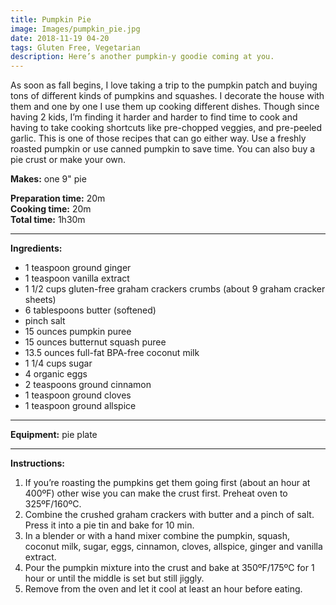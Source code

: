 ```yaml
---
title: Pumpkin Pie
image: Images/pumpkin_pie.jpg
date: 2018-11-19 04-20
tags: Gluten Free, Vegetarian
description: Here’s another pumpkin-y goodie coming at you.
---
```

As soon as fall begins, I love taking a trip to the pumpkin patch and buying tons of different kinds of pumpkins and squashes. I decorate the house with them and one by one I use them up cooking different dishes. Though since having 2 kids, I’m finding it harder and harder to find time to cook and having to take cooking shortcuts like pre-chopped veggies, and pre-peeled garlic. This is one of those recipes that can go either way. Use a freshly roasted pumpkin or use canned pumpkin to save time. You can also buy a pie crust or make your own. 

**Makes:** one 9" pie

**Preparation time:** 20m  
**Cooking time:** 20m  
**Total time:** 1h30m

---

**Ingredients:**

- 1 teaspoon ground ginger
- 1 teaspoon vanilla extract
- 1 1/2 cups gluten-free graham crackers crumbs (about 9 graham cracker sheets)
- 6  tablespoons butter (softened)
- pinch  salt
- 15 ounces pumpkin puree
- 15 ounces butternut squash puree
- 13.5 ounces full-fat BPA-free coconut milk
- 1 1/4 cups sugar
- 4 organic eggs
- 2 teaspoons ground cinnamon
- 1 teaspoon ground cloves
- 1 teaspoon ground allspice


---

**Equipment:** pie plate

---

**Instructions:**

1. If you’re roasting the pumpkins get them going first (about an hour at 400ºF) other wise you can make the crust first. Preheat oven to 325ºF/160ºC. 
1. Combine the crushed graham crackers with butter and a pinch of salt. Press it into a pie tin and bake for 10 min. 
1. In a blender or with a hand mixer combine the pumpkin, squash, coconut milk, sugar, eggs, cinnamon, cloves, allspice, ginger and vanilla extract.
1. Pour the pumpkin mixture into the crust and bake at 350ºF/175ºC for 1 hour or until the middle is set but still jiggly.
1. Remove from the oven and let it cool at least an hour before eating.

